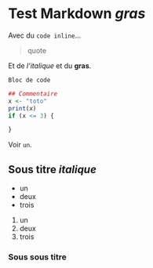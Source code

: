# Test Markdown *gras*

Avec du `code inline`...

> quote
> 

Et de *l'italique* et du **gras**.

```
Bloc de code
```

```r
## Commentaire
x <- "toto"
print(x)
if (x <= 3) {

}
```


Voir `un`. 


## Sous titre *italique*

- un
- deux
- trois

1. un
2. deux
3. trois

### Sous sous titre


